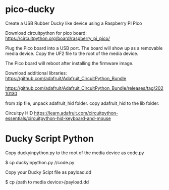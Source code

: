 # pico-ducky
Create a USB Rubber Ducky like device using a Raspberry PI Pico

Download circuitpython for pico board:
https://circuitpython.org/board/raspberry_pi_pico/

Plug the Pico board into a USB port.
The board will show up as a removable media device.
Copy the UF2 file to the root of the media device.

The Pico board will reboot after installing the firmware image.

Download additional libraries:
https://github.com/adafruit/Adafruit_CircuitPython_Bundle

https://github.com/adafruit/Adafruit_CircuitPython_Bundle/releases/tag/20210130

from zip file, unpack adafruit_hid folder.
copy adafruit_hid to the lib folder.

Circuitpy HID
https://learn.adafruit.com/circuitpython-essentials/circuitpython-hid-keyboard-and-mouse


# Ducky Script Python
Copy duckyinpython.py to the root of the media device as code.py

$ cp duckyinpython.py /<path to media device>/code.py

Copy your Ducky Scipt file as payload.dd

$ cp <duckyscriptfile> /path to media device>/payload.dd
